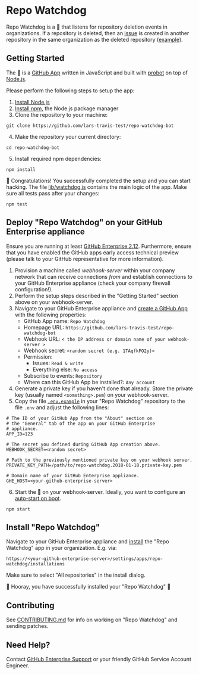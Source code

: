 # Repo Watchdog

Repo Watchdog is a 🤖 that listens for repository deletion events in organizations. If a repository is deleted, then an [issue](https://help.github.com/articles/about-issues/) is created in another repository in the same organization as the deleted repository ([example](https://github.com/lars-test-org/repo1/issues/1)).

## Getting Started

The 🤖 is a [GitHub App](http://developer.github.com/apps) written in JavaScript and built with [probot](https://probot.github.io/) on top of [Node.js](https://nodejs.org/). 

Please perform the following steps to setup the app:
1. [Install Node.js](https://nodejs.org/en/download/)
2. [Install npm](https://docs.npmjs.com/getting-started/installing-node), the Node.js package manager
3. Clone the repository to your machine:
```
git clone https://github.com/lars-travis-test/repo-watchdog-bot
```
4. Make the repository your current directory:
```
cd repo-watchdog-bot
```
5. Install required npm dependencies:
```
npm install
```

 :tada: Congratulations! You successfully completed the setup and you can start hacking. The file [lib/watchdog.js](lib/watchdog.js) contains the main logic of the app. Make sure all tests pass after your changes:
```
npm test
```

## Deploy "Repo Watchdog" on your GitHub Enterprise appliance
Ensure you are running at least [GitHub Enterprise 2.12](https://enterprise.github.com/releases/2.12.3/notes). Furthermore, ensure that you have enabled the GitHub apps early access technical preview (please talk to your GitHub representative for more information). 

1. Provision a machine called *webhook-server* within your company network that can receive connections *from* and establish connections *to* your GitHub Enterprise appliance (check your company firewall configuration!).
2. Perform the setup steps described in the "Getting Started" section above on your webhook-server.
3. Navigate to your GitHub Enterprise appliance and [create a GitHub App](https://developer.github.com/enterprise/2.12/apps/building-github-apps/creating-a-github-app/) with the following properties:
    - GitHub App name: `Repo Watchdog`
    - Homepage URL: `https://github.com/lars-travis-test/repo-watchdog-bot`
    - Webhook URL: `< the IP address or domain name of your webhook-server >`
    - Webhook secret: `<random secret (e.g. 1TAqfkFO2y)>`
    - Permission:
      - Issues: `Read & write`
      - Everything else: `No access`
    - Subscribe to events: `Repository`
    - Where can this GitHub App be installed?: `Any account`
4. Generate a private key if you haven't done that already. Store the private key (usually named `<something>.pem`) on your webhook-server.
5. Copy the file [`.env.example`](.env.example) in your "Repo Watchdog" repository to the file `.env` and adjust the following lines:
```
# The ID of your GitHub App from the "About" section on 
# the "General" tab of the app on your GitHub Enterprise
# appliance.
APP_ID=123

# The secret you defined during GitHub App creation above.
WEBHOOK_SECRET=<random secret>

# Path to the previously mentioned private key on your webhook server.
PRIVATE_KEY_PATH=/path/to/repo-watchdog.2018-01-18.private-key.pem

# Domain name of your GitHub Enterprise appliance.
GHE_HOST=<your-github-enterprise-server>
``` 

6. Start the 🤖 on your webhook-server.  Ideally, you want to configure an [auto-start on boot](https://www.digitalocean.com/community/tutorials/how-to-configure-a-linux-service-to-start-automatically-after-a-crash-or-reboot-part-1-practical-examples).
```
npm start
```

## Install "Repo Watchdog"

Navigate to your GitHub Enterprise appliance and [install](https://help.github.com/articles/installing-an-app-in-your-organization/) the "Repo Watchdog" app in your organization. E.g. via:
```
https://<your-github-enterprise-server>/settings/apps/repo-watchdog/installations
````
Make sure to select "All repositories" in the install dialog.

:tada: Hooray, you have successfully installed your "Repo Watchdog" :tada:

## Contributing

See [CONTRIBUTING.md](CONTRIBUTING.md) for info on working on "Repo Watchdog" and sending patches.


## Need Help?

Contact [GitHub Enterprise Support](https://enterprise.github.com/support) or your friendly GitHub Service Account Engineer.
